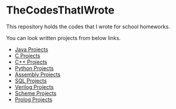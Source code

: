 # TheCodesThatIWrote

This repository holds the codes that I wrote for school homeworks.

You can look written projects from below links.

* [Java Projects](https://github.com/arifBurakDemiray/TheCodesThatIWrote/tree/master/Java_Projects)
* [C Projects](https://github.com/arifBurakDemiray/TheCodesThatIWrote/tree/master/C_Projects)
* [C++ Projects](https://github.com/arifBurakDemiray/TheCodesThatIWrote/tree/master/C%2B%2B_projects)
* [Python Projects](https://github.com/arifBurakDemiray/TheCodesThatIWrote/tree/master/Python_Projects)
* [Assembly Projects](https://github.com/arifBurakDemiray/TheCodesThatIWrote/tree/master/Assembly_Projects)
* [SQL Projects](https://github.com/arifBurakDemiray/TheCodesThatIWrote/tree/master/SQL_Projects)
* [Verilog Projects](https://github.com/arifBurakDemiray/TheCodesThatIWrote/tree/master/Verilog_Projects)
* [Scheme Projects](https://github.com/arifBurakDemiray/TheCodesThatIWrote/tree/master/Scheme_Projects)
* [Prolog Projects](https://github.com/arifBurakDemiray/TheCodesThatIWrote/tree/master/Prolog_Projects)
